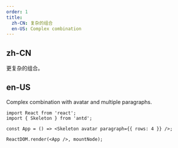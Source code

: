 ```yaml
---
order: 1
title:
  zh-CN: 复杂的组合
  en-US: Complex combination
---
```


## zh-CN

更复杂的组合。

## en-US

Complex combination with avatar and multiple paragraphs.

```tsx
import React from 'react';
import { Skeleton } from 'antd';

const App = () => <Skeleton avatar paragraph={{ rows: 4 }} />;

ReactDOM.render(<App />, mountNode);
```
